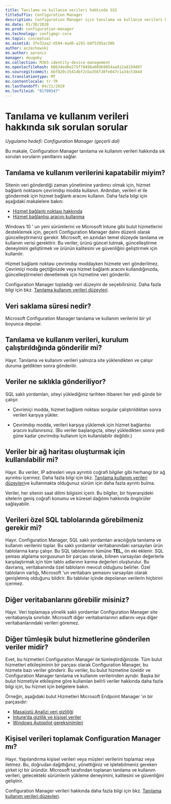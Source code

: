 ```yaml
---
title: Tanılama ve kullanım verileri hakkında SSS
titleSuffix: Configuration Manager
description: Configuration Manager için tanılama ve kullanım verileri hakkında sık sorulan sorular
ms.date: 01/30/2020
ms.prod: configuration-manager
ms.technology: configmgr-core
ms.topic: conceptual
ms.assetid: 3fe32aa2-d594-4ad0-a291-b8f5395ac50b
author: aczechowski
ms.author: aaroncz
manager: dougeby
ms.collection: M365-identity-device-management
ms.openlocfilehash: 60634ed8e275ff8496a08969054aa912a81b9d07
ms.sourcegitcommit: bbf820c35414bf2cba356f30fe047c1a34c5384d
ms.translationtype: MT
ms.contentlocale: tr-TR
ms.lasthandoff: 04/21/2020
ms.locfileid: "81709547"
---
```

# <a name="frequently-asked-questions-about-diagnostics-and-usage-data"></a>Tanılama ve kullanım verileri hakkında sık sorulan sorular

*Uygulama hedefi: Configuration Manager (geçerli dal)*

Bu makale, Configuration Manager tanılama ve kullanım verileri hakkında sık sorulan soruların yanıtlarını sağlar.

## <a name="can-i-turn-off-diagnostic-and-usage-data"></a><a name="bkmk_off"></a>Tanılama ve kullanım verilerini kapatabilir miyim?

Sitenin veri gönderdiği zaman yönetimine yardımcı olmak için, hizmet bağlantı noktasını çevrimdışı modda kullanın. Ardından, verileri el ile göndermek için hizmet bağlantı aracını kullanın. Daha fazla bilgi için aşağıdaki makalelere bakın:

- [Hizmet bağlantı noktası hakkında](../../servers/deploy/configure/about-the-service-connection-point.md)
- [Hizmet bağlantısı aracını kullanma](../../servers/manage/use-the-service-connection-tool.md)

Windows 10 ' un yeni sürümlerini ve Microsoft Intune gibi bulut hizmetlerini desteklemek için, geçerli Configuration Manager dalını düzenli olarak güncelleştirmeniz gerekir. Microsoft, en azından temel düzeyde tanılama ve kullanım verisi gerektirir. Bu veriler, ürünü güncel tutmak, güncelleştirme deneyimini geliştirmek ve ürünün kalitesini ve güvenliğini geliştirmek için kullanılır.

Hizmet bağlantı noktası çevrimdışı moddayken hizmete veri gönderilmez. Çevrimiçi moda geçtiğinizde veya hizmet bağlantı aracını kullandığınızda, güncelleştirmeleri denetlemek için hizmetine veri gönderilir.

Configuration Manager topladığı veri düzeyini de seçebilirsiniz. Daha fazla bilgi için bkz. [Tanılama kullanım verileri düzeyleri](levels-overview.md).

## <a name="what-is-the-data-retention-period"></a><a name="bkmk_retention"></a> Veri saklama süresi nedir?

Microsoft Configuration Manager tanılama ve kullanım verilerini bir yıl boyunca depolar.

## <a name="is-diagnostics-and-usage-data-sent-when-setup-runs"></a><a name="bkmk_update"></a>Tanılama ve kullanım verileri, kurulum çalıştırıldığında gönderilir mi?

Hayır. Tanılama ve kullanım verileri yalnızca site yüklendikten ve çalışır duruma geldikten sonra gönderilir.

## <a name="how-frequently-is-the-data-sent"></a><a name="bkmk_frequency"></a> Veriler ne sıklıkla gönderiliyor?

SQL saklı yordamları, siteyi yüklediğiniz tarihten itibaren her yedi günde bir çalışır.

- Çevrimiçi modda, hizmet bağlantı noktası sorgular çalıştırıldıktan sonra verileri karşıya yükler.

- Çevrimdışı modda, verileri karşıya yüklemek için hizmet bağlantısı aracını kullanırsınız. (Bu veriler başlangıçta, siteyi yükledikten sonra yedi güne kadar çevrimdışı kullanım için kullanılabilir değildir.)  

## <a name="can-the-data-be-used-to-form-a-network-map"></a><a name="bkmk_network"></a> Veriler bir ağ haritası oluşturmak için kullanılabilir mi?

Hayır. Bu veriler, IP adresleri veya ayrıntılı coğrafi bilgiler gibi herhangi bir ağ ayrıntısı içermez. Daha fazla bilgi için bkz. [Tanılama kullanım verileri düzeyleri](levels-overview.md#bkmk_versions)ve kullanmakta olduğunuz sürüm için daha fazla ayrıntı bulma.

Veriler, her sitenin saat dilimi bilgisini içerir. Bu bilgiler, bir hiyerarşideki sitelerin geniş coğrafi konumu ve küresel dağılımı hakkında öngörüler sağlayabilir.

## <a name="can-you-see-data-in-custom-sql-tables"></a><a name="bkmk_tables"></a>Verileri özel SQL tablolarında görebilmeniz gerekir mi?

Hayır. Configuration Manager, SQL saklı yordamları aracılığıyla tanılama ve kullanım verilerini toplar. Bu saklı yordamlar veritabanındaki varsayılan ürün tablolarına karşı çalışır. Bu SQL tablolarının tümüne **TEL_** ön eki eklenir. SQL şeması algılama sorgusunun bir parçası olarak, bilinen varsayılan değerlerle karşılaştırmak için tüm tablo adlarının karma değerleri oluşturulur. Bu davranış, veritabanında özel tabloların mevcut olduğunu belirler. Özel tabloların varlığı, Microsoft 'un veritabanı şemasını varsayılan olarak genişletmiş olduğunu bildirir. Bu tablolar içinde depolanan verilerin hiçbirini içermez.

## <a name="can-you-see-other-databases"></a><a name="bkmk_databases"></a>Diğer veritabanlarını görebilir misiniz?

Hayır. Veri toplamaya yönelik saklı yordamlar Configuration Manager site veritabanıyla sınırlıdır. Microsoft diğer veritabanlarının adlarını veya diğer veritabanlarındaki verileri göremez.

## <a name="is-any-data-sent-to-other-integrated-cloud-services"></a><a name="bkmk_cloud"></a>Diğer tümleşik bulut hizmetlerine gönderilen veriler midir?

Evet, bu hizmetleri Configuration Manager ile tümleştirdiğinizde. Tüm bulut hizmetleri etkileşiminin bir parçası olarak Configuration Manager, bu hizmete bazı veriler gönderir. Bu veriler, bu bulut hizmetine özeldir ve Configuration Manager tanılama ve kullanım verilerinden ayrıdır. Başka bir bulut hizmetiyle etkileşime göre kullanılan belirli veriler hakkında daha fazla bilgi için, bu hizmet için belgelere bakın.

Örneğin, aşağıdaki bulut Hizmetleri Microsoft Endpoint Manager 'ın bir parçasıdır:

- [Masaüstü Analizi veri gizliliği](../../../desktop-analytics/privacy.md)
- [Intune’da gizlilik ve kişisel veriler](https://docs.microsoft.com/intune/protect/privacy-personal-data)
- [Windows Autopilot gereksinimleri](https://docs.microsoft.com/windows/deployment/windows-autopilot/windows-autopilot-requirements)

## <a name="does-configuration-manager-collect-any-personal-data"></a><a name="bkmk_personal"></a>Kişisel verileri toplamak Configuration Manager mı?

Hayır. Yapılandırma kişisel verileri veya müşteri verilerini toplamaz veya iletmez. Bu, doğrudan dağıttığınız, yönettiğiniz ve işletebilmeniz gereken şirket içi bir üründür. Microsoft tarafından toplanan tanılama ve kullanım verileri, gelecekteki sürümlerin yükleme deneyimini, kalitesini ve güvenliğini geliştirir.

Configuration Manager verileri hakkında daha fazla bilgi için bkz. [Tanılama kullanım verileri düzeyleri](levels-overview.md).
